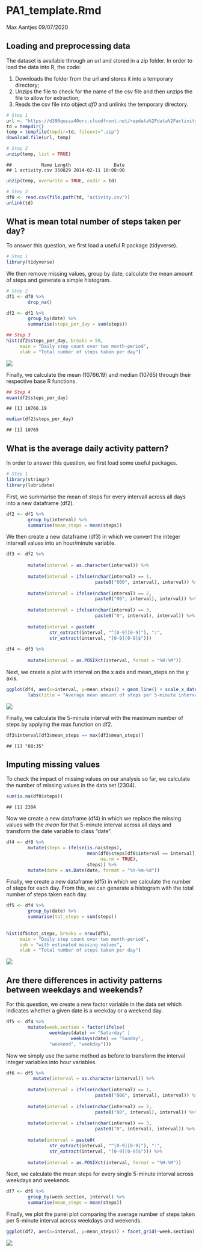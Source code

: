 PA1\_template.Rmd
================
Max Aantjes
09/07/2020

## Loading and preprocessing data

The dataset is available through an url and stored in a zip folder. In
order to load the data into R, the code:

1.  Downloads the folder from the url and stores it into a temporary
    directory;  
2.  Unzips the file to check for the name of the csv file and then
    unzips the file to allow for extraction;  
3.  Reads the csv file into object *df0* and unlinks the temporary
    directory.

<!-- end list -->

``` r
# Step 1
url <- "https://d396qusza40orc.cloudfront.net/repdata%2Fdata%2Factivity.zip"
td = tempdir()
temp = tempfile(tmpdir=td, fileext=".zip")
download.file(url, temp)

# Step 2
unzip(temp, list = TRUE)
```

    ##           Name Length                Date
    ## 1 activity.csv 350829 2014-02-11 10:08:00

``` r
unzip(temp, overwrite = TRUE, exdir = td)

# Step 3
df0 <- read.csv(file.path(td, "activity.csv"))
unlink(td)
```

## What is mean total number of steps taken per day?

To answer this question, we first load a useful R package (tidyverse).

``` r
# Step 1
library(tidyverse)
```

We then remove missing values, group by date, calculate the mean amount
of steps and generate a simple histogram.

``` r
# Step 2
df1 <- df0 %>%
        drop_na() 

df2 <- df1 %>%
        group_by(date) %>%
        summarise(steps_per_day = sum(steps))

## Step 3
hist(df2$steps_per_day, breaks = 50, 
     main = "Daily step count over two month-period", 
     xlab = "Total number of steps taken per day")
```

![](PA1_template_files/figure-gfm/unnamed-chunk-3-1.png)<!-- -->

Finally, we calculate the mean (10766.19) and median (10765) through
their respective base R functions.

``` r
## Step 4
mean(df2$steps_per_day)
```

    ## [1] 10766.19

``` r
median(df2$steps_per_day)
```

    ## [1] 10765

## What is the average daily activity pattern?

In order to answer this question, we first load some useful packages.

``` r
# Step 1
library(stringr)
library(lubridate)
```

First, we summarise the mean of steps for every intervall across all
days into a new dataframe (df2).

``` r
df2 <- df1 %>%
        group_by(interval) %>%
        summarise(mean_steps = mean(steps))
```

We then create a new dataframe (df3) in which we convert the integer
intervall values into an hour/minute variable.

``` r
df3 <- df2 %>%
        
        mutate(interval = as.character(interval)) %>%
        
        mutate(interval = ifelse(nchar(interval) == 1, 
                                 paste0("000", interval), interval)) %>%
        
        mutate(interval = ifelse(nchar(interval) == 2, 
                                 paste0("00", interval), interval)) %>%
        
        mutate(interval = ifelse(nchar(interval) == 3, 
                                 paste0("0", interval), interval)) %>%
        
        mutate(interval = paste0(
                str_extract(interval, "^[0-9][0-9]"), ":", 
                str_extract(interval, "[0-9][0-9]$")))
        
df4 <- df3 %>%
        
        mutate(interval = as.POSIXct(interval, format = "%H:%M"))
```

Next, we create a plot with interval on the x axis and mean\_steps on
the y axis.

``` r
ggplot(df4, aes(x=interval, y=mean_steps)) + geom_line() + scale_x_datetime(date_label = "%H:%M") + 
        labs(title = "Average mean amount of steps per 5-minute interval", y = "Mean number of steps")
```

![](PA1_template_files/figure-gfm/unnamed-chunk-8-1.png)<!-- -->

Finally, we calculate the 5-minute interval with the maximum number of
steps by applying the max function on df2.

``` r
df3$interval[df3$mean_steps == max(df3$mean_steps)]
```

    ## [1] "08:35"

## Imputing missing values

To check the impact of missing values on our analysis so far, we
calculate the number of missing values in the data set (2304).

``` r
sum(is.na(df0$steps))
```

    ## [1] 2304

Now we create a new dataframe (df4) in which we replace the missing
values with the *mean* for that 5-minute interval across all days and
transform the date variable to class “date”.

``` r
df4 <- df0 %>%
        mutate(steps = ifelse(is.na(steps), 
                              mean(df0$steps[df0$interval == interval],
                                   na.rm = TRUE), 
                              steps)) %>%
        mutate(date = as.Date(date, format = "%Y-%m-%d"))
```

Finally, we create a new dataframe (df5) in which we calculate the
number of steps for each day. From this, we can generate a histogram
with the total number of steps taken each day.

``` r
df5 <- df4 %>%
        group_by(date) %>%
        summarise(tot_steps = sum(steps))
        
        
hist(df5$tot_steps, breaks = nrow(df5), 
     main = "Daily step count over two month-period", 
     sub = "with estimated missing values",
     xlab = "Total number of steps taken per day")
```

![](PA1_template_files/figure-gfm/unnamed-chunk-12-1.png)<!-- -->

## Are there differences in activity patterns between weekdays and weekends?

For this question, we create a new factor variable in the data set which
indicates whether a given date is a weekday or a weekend day.

``` r
df5 <- df4 %>%
        mutate(week.section = factor(ifelse(
                weekdays(date) == "Saturday" |
                        weekdays(date) == "Sunday",
                "weekend", "weekday")))
```

Now we simply use the same method as before to transform the interval
integer variables into hour variables.

``` r
df6 <- df5 %>%
          mutate(interval = as.character(interval)) %>%
        
        mutate(interval = ifelse(nchar(interval) == 1, 
                                 paste0("000", interval), interval)) %>%
        
        mutate(interval = ifelse(nchar(interval) == 2, 
                                 paste0("00", interval), interval)) %>%
        
        mutate(interval = ifelse(nchar(interval) == 3, 
                                 paste0("0", interval), interval)) %>%
        
        mutate(interval = paste0(
                str_extract(interval, "^[0-9][0-9]"), ":", 
                str_extract(interval, "[0-9][0-9]$"))) %>%
        
        mutate(interval = as.POSIXct(interval, format = "%H:%M"))
```

Next, we calculate the mean steps for every single 5-minute interval
across weekdays and weekends.

``` r
df7 <- df6 %>%
        group_by(week.section, interval) %>%
        summarise(mean_steps = mean(steps))
```

Finally, we plot the panel plot comparing the average number of steps
taken per 5-minute interval across weekdays and weekends.

``` r
ggplot(df7, aes(x=interval, y=mean_steps)) + facet_grid(~week.section) + geom_line() + scale_x_datetime(date_label = "%H:%M")
```

![](PA1_template_files/figure-gfm/unnamed-chunk-16-1.png)<!-- -->

